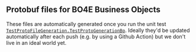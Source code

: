 ## Protobuf files for BO4E Business Objects
These files are automatically generated once you run the unit test [`TestProtoFileGeneration.TestProtoGenerationBo`](/BO4ETestProject/TestProtoFileGeneration.cs). Ideally they'd be updated automatically after each push (e.g. by using a Github Action) but we don't live in an ideal world yet.
